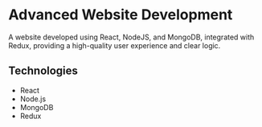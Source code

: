 # Advanced Website Development

A website developed using React, NodeJS, and MongoDB, integrated with Redux, providing a high-quality user experience and clear logic.

## Technologies
- React
- Node.js
- MongoDB
- Redux

